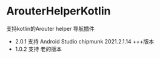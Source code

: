 # ArouterHelperKotlin
支持kotlin的Arouter helper 导航插件

- 2.0.1 支持 Android Studio chipmunk 2021.2.1.14 +++版本
- 1.0.2 支持 老的版本
